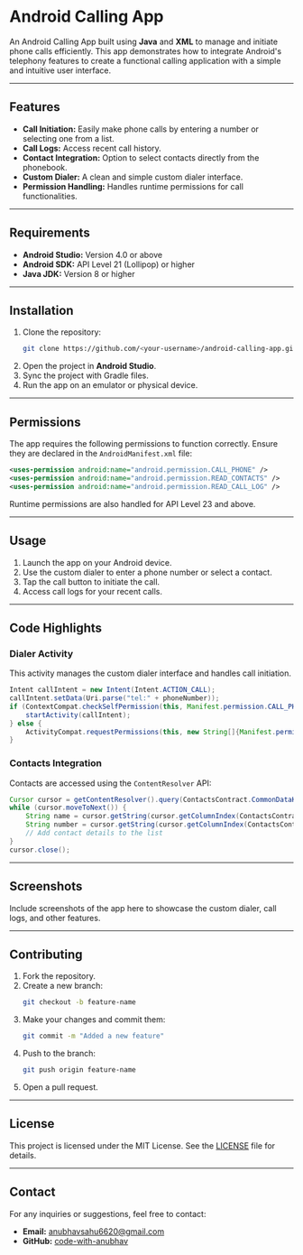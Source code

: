 # Android Calling App

An Android Calling App built using **Java** and **XML** to manage and initiate phone calls efficiently. This app demonstrates how to integrate Android's telephony features to create a functional calling application with a simple and intuitive user interface.

---

## Features

- **Call Initiation:** Easily make phone calls by entering a number or selecting one from a list.
- **Call Logs:** Access recent call history.
- **Contact Integration:** Option to select contacts directly from the phonebook.
- **Custom Dialer:** A clean and simple custom dialer interface.
- **Permission Handling:** Handles runtime permissions for call functionalities.

---

## Requirements

- **Android Studio:** Version 4.0 or above
- **Android SDK:** API Level 21 (Lollipop) or higher
- **Java JDK:** Version 8 or higher

---

## Installation

1. Clone the repository:
   ```bash
   git clone https://github.com/<your-username>/android-calling-app.git
   ```
2. Open the project in **Android Studio**.
3. Sync the project with Gradle files.
4. Run the app on an emulator or physical device.

---

## Permissions

The app requires the following permissions to function correctly. Ensure they are declared in the `AndroidManifest.xml` file:

```xml
<uses-permission android:name="android.permission.CALL_PHONE" />
<uses-permission android:name="android.permission.READ_CONTACTS" />
<uses-permission android:name="android.permission.READ_CALL_LOG" />
```

Runtime permissions are also handled for API Level 23 and above.

---

## Usage

1. Launch the app on your Android device.
2. Use the custom dialer to enter a phone number or select a contact.
3. Tap the call button to initiate the call.
4. Access call logs for your recent calls.

---

## Code Highlights

### Dialer Activity
This activity manages the custom dialer interface and handles call initiation.

```java
Intent callIntent = new Intent(Intent.ACTION_CALL);
callIntent.setData(Uri.parse("tel:" + phoneNumber));
if (ContextCompat.checkSelfPermission(this, Manifest.permission.CALL_PHONE) == PackageManager.PERMISSION_GRANTED) {
    startActivity(callIntent);
} else {
    ActivityCompat.requestPermissions(this, new String[]{Manifest.permission.CALL_PHONE}, REQUEST_CALL_PERMISSION);
}
```

### Contacts Integration
Contacts are accessed using the `ContentResolver` API:

```java
Cursor cursor = getContentResolver().query(ContactsContract.CommonDataKinds.Phone.CONTENT_URI, null, null, null, null);
while (cursor.moveToNext()) {
    String name = cursor.getString(cursor.getColumnIndex(ContactsContract.CommonDataKinds.Phone.DISPLAY_NAME));
    String number = cursor.getString(cursor.getColumnIndex(ContactsContract.CommonDataKinds.Phone.NUMBER));
    // Add contact details to the list
}
cursor.close();
```

---

## Screenshots

Include screenshots of the app here to showcase the custom dialer, call logs, and other features.

---

## Contributing

1. Fork the repository.
2. Create a new branch:
   ```bash
   git checkout -b feature-name
   ```
3. Make your changes and commit them:
   ```bash
   git commit -m "Added a new feature"
   ```
4. Push to the branch:
   ```bash
   git push origin feature-name
   ```
5. Open a pull request.

---

## License

This project is licensed under the MIT License. See the [LICENSE](LICENSE) file for details.

---

## Contact

For any inquiries or suggestions, feel free to contact:

- **Email:** [anubhavsahu6620@gmail.com](mailto:anubhavsahu6620@gmail.com)
- **GitHub:** [code-with-anubhav](https://github.com/code-with-anubhav)
